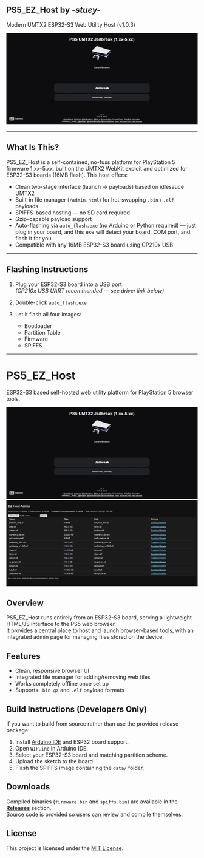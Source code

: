 ## PS5_EZ_Host by _-stuey-_
Modern UMTX2 ESP32-S3 Web Utility Host (v1.0.3)

<p align="center">
  <img src="screenshot_main.webp" alt="PS5 EZ Host UI Screenshot" width="600">
</p>

---

## What Is This?

PS5_EZ_Host is a self-contained, no-fuss platform for PlayStation 5 firmware 1.xx–5.xx, built on the UMTX2 WebKit exploit and optimized for ESP32-S3 boards (16MB flash). This host offers:

- Clean two-stage interface (launch → payloads) based on idlesauce UMTX2  
- Built-in file manager (`/admin.html`) for hot-swapping `.bin` / `.elf` payloads  
- SPIFFS-based hosting — no SD card required  
- Gzip-capable payload support  
- Auto-flashing via `auto_flash.exe` (no Arduino or Python required) — just plug in your board, and this exe will detect your board, COM port, and flash it for you  
- Compatible with any 16MB ESP32-S3 board using CP210x USB

---

## Flashing Instructions

1. Plug your ESP32-S3 board into a USB port  
   *(CP210x USB UART recommended — see driver link below)*

2. Double-click `auto_flash.exe`

3. Let it flash all four images:
   - Bootloader
   - Partition Table
   - Firmware
   - SPIFFS

---

# PS5_EZ_Host

ESP32-S3 based self-hosted web utility platform for PlayStation 5 browser tools.

![Main Screen](screenshot_main.webp)  
![Alternate View](index2.webp)

## Overview
PS5_EZ_Host runs entirely from an ESP32-S3 board, serving a lightweight HTML/JS interface to the PS5 web browser.  
It provides a central place to host and launch browser-based tools, with an integrated admin page for managing files stored on the device.

## Features
- Clean, responsive browser UI
- Integrated file manager for adding/removing web files
- Works completely offline once set up
- Supports `.bin.gz` and `.elf` payload formats

## Build Instructions (Developers Only)
If you want to build from source rather than use the provided release package:

1. Install [Arduino IDE](https://www.arduino.cc/en/software) and ESP32 board support.
2. Open `WIP.ino` in Arduino IDE.
3. Select your ESP32-S3 board and matching partition scheme.
4. Upload the sketch to the board.
5. Flash the SPIFFS image containing the `data/` folder.

## Downloads
Compiled binaries (`firmware.bin` and `spiffs.bin`) are available in the **[Releases](../../releases)** section.  
Source code is provided so users can review and compile themselves.

## License
This project is licensed under the [MIT License](LICENSE).

